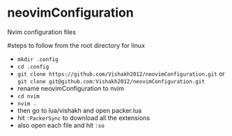 # neovimConfiguration
Nvim configuration files 

#steps to follow from the root directory for linux
- `mkdir .config`
- `cd .config`
- `git clone https://github.com/Vishakh2012/neovimConfiguration.git` or `git clone git@github.com:Vishakh2012/neovimConfiguration.git`
-  rename neovimConfiguration to nvim
-  `cd nvim`
-  `nvim .`
-  then go to lua/vishakh and open packer.lua
-  hit `:PackerSync` to download all the extensions
-  also open each file and hit `:so`
